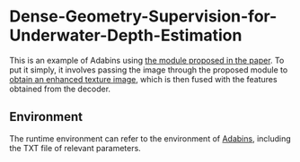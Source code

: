 # Dense-Geometry-Supervision-for-Underwater-Depth-Estimation
This is an example of Adabins using [the module proposed in the paper](models/DepthTextureFusion.py). To put it simply, it involves passing the image through the proposed module to [obtain an enhanced texture image](EhanceImageGenModule.py), which is then fused with the features obtained from the decoder.

## Environment
The runtime environment can refer to the environment of [Adabins](https://github.com/shariqfarooq123/AdaBins), including the TXT file of relevant parameters.
